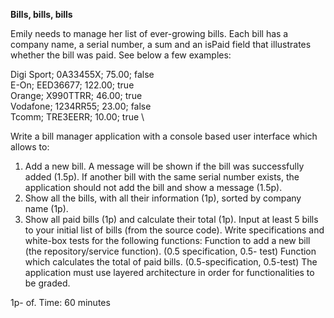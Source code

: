 **Bills, bills, bills**

Emily needs to manage her list of ever-growing bills. Each bill has a company name, a serial number, a sum and an isPaid field that illustrates whether the bill was paid. See below a few examples:

Digi Sport; 0A33455X; 75.00; false \
E-On; EED36677; 122.00; true \
Orange; X990TTRR; 46.00; true \
Vodafone; 1234RR55; 23.00; false \
Tcomm; TRE3EERR; 10.00; true \ 

Write a bill manager application with a console based user interface which allows to:
1. Add a new bill. A message will be shown if the bill was successfully added (1.5p). If another bill with the same serial number exists, the application should not add the bill and show a message (1.5p).
2. Show all the bills, with all their information (1p), sorted by company name (1p).
3. Show all paid bills (1p) and calculate their total (1p).
   Input at least 5 bills to your initial list of bills (from the source code).
   Write specifications and white-box tests for the following functions:
   Function to add a new bill (the repository/service function). (0.5 specification, 0.5- test)
   Function which calculates the total of paid bills. (0.5-specification, 0.5-test)
   The application must use layered architecture in order for functionalities to be graded.
   
1p- of.
Time: 60 minutes